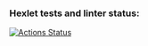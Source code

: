 ### Hexlet tests and linter status:
[![Actions Status](https://github.com/vvnezapnopwnz/dom-react-redux-project-lvl4/workflows/hexlet-check/badge.svg)](https://github.com/vvnezapnopwnz/dom-react-redux-project-lvl4/actions)